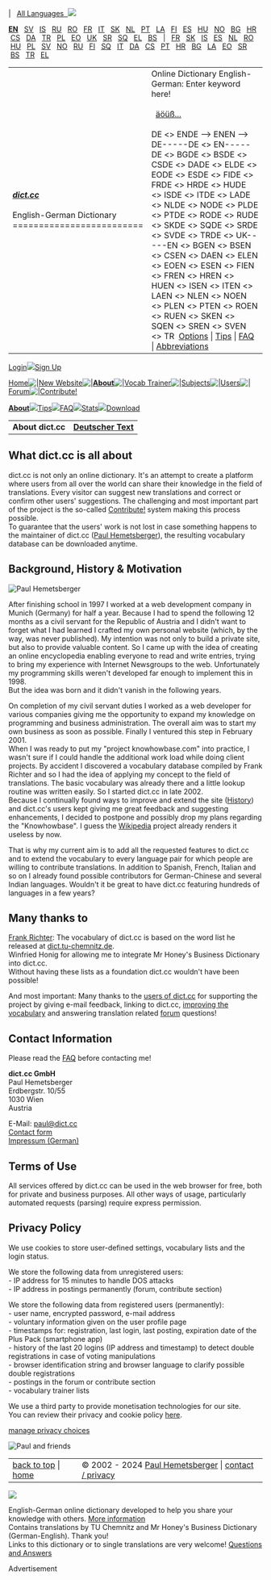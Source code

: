 |   [All Languages  ![](https://www4.dict.cc/img/s3.gif)](https://browse.dict.cc/)   

**[EN](https://www.dict.cc/?s=about%3A "Englisch - Deutsch")**   [SV](https://desv.dict.cc/?s=about%3A "Schwedisch - Deutsch")   [IS](https://deis.dict.cc/?s=about%3A "Isländisch - Deutsch")   [RU](https://deru.dict.cc/?s=about%3A "Russisch - Deutsch")   [RO](https://dero.dict.cc/?s=about%3A "Rumänisch - Deutsch")   [FR](https://defr.dict.cc/?s=about%3A "Französisch - Deutsch")   [IT](https://deit.dict.cc/?s=about%3A "Italienisch - Deutsch")   [SK](https://desk.dict.cc/?s=about%3A "Slowakisch - Deutsch")   [NL](https://denl.dict.cc/?s=about%3A "Niederländisch - Deutsch")   [PT](https://dept.dict.cc/?s=about%3A "Portugiesisch - Deutsch")   [LA](https://dela.dict.cc/?s=about%3A "Latein - Deutsch")   [FI](https://defi.dict.cc/?s=about%3A "Finnisch - Deutsch")   [ES](https://dees.dict.cc/?s=about%3A "Spanisch - Deutsch")   [HU](https://dehu.dict.cc/?s=about%3A "Ungarisch - Deutsch")   [NO](https://deno.dict.cc/?s=about%3A "Norwegisch - Deutsch")   [BG](https://bgde.dict.cc/?s=about%3A "Bulgarisch - Deutsch")   [HR](https://dehr.dict.cc/?s=about%3A "Kroatisch - Deutsch")   [CS](https://csde.dict.cc/?s=about%3A "Tschechisch - Deutsch")   [DA](https://dade.dict.cc/?s=about%3A "Dänisch - Deutsch")   [TR](https://detr.dict.cc/?s=about%3A "Türkisch - Deutsch")   [PL](https://depl.dict.cc/?s=about%3A "Polnisch - Deutsch")   [EO](https://deeo.dict.cc/?s=about%3A "Esperanto - Deutsch")   [UK](https://deuk.dict.cc/?s=about%3A "Ukrainisch - Deutsch")   [SR](https://desr.dict.cc/?s=about%3A "Serbisch - Deutsch")   [SQ](https://desq.dict.cc/?s=about%3A "Albanisch - Deutsch")   [EL](https://deel.dict.cc/?s=about%3A "Griechisch - Deutsch")   [BS](https://bsde.dict.cc/?s=about%3A "Bosnisch - Deutsch")   |   [FR](https://enfr.dict.cc/?s=about%3A "French - English")   [SK](https://ensk.dict.cc/?s=about%3A "Slovak - English")   [IS](https://enis.dict.cc/?s=about%3A "Icelandic - English")   [ES](https://enes.dict.cc/?s=about%3A "Spanish - English")   [NL](https://ennl.dict.cc/?s=about%3A "Dutch - English")   [RO](https://enro.dict.cc/?s=about%3A "Romanian - English")   [HU](https://enhu.dict.cc/?s=about%3A "Hungarian - English")   [PL](https://enpl.dict.cc/?s=about%3A "Polish - English")   [SV](https://ensv.dict.cc/?s=about%3A "Swedish - English")   [NO](https://enno.dict.cc/?s=about%3A "Norwegian - English")   [RU](https://enru.dict.cc/?s=about%3A "Russian - English")   [FI](https://enfi.dict.cc/?s=about%3A "Finnish - English")   [SQ](https://ensq.dict.cc/?s=about%3A "Albanian - English")   [IT](https://enit.dict.cc/?s=about%3A "Italian - English")   [DA](https://daen.dict.cc/?s=about%3A "Danish - English")   [CS](https://csen.dict.cc/?s=about%3A "Czech - English")   [PT](https://enpt.dict.cc/?s=about%3A "Portuguese - English")   [HR](https://enhr.dict.cc/?s=about%3A "Croatian - English")   [BG](https://bgen.dict.cc/?s=about%3A "Bulgarian - English")   [LA](https://enla.dict.cc/?s=about%3A "Latin - English")   [EO](https://eneo.dict.cc/?s=about%3A "Esperanto - English")   [SR](https://ensr.dict.cc/?s=about%3A "Serbian - English")   [BS](https://bsen.dict.cc/?s=about%3A "Bosnian - English")   [TR](https://entr.dict.cc/?s=about%3A "Turkish - English")   [EL](https://elen.dict.cc/?s=about%3A "Greek - English")

|     |     |
| --- | --- |
| **_[dict.cc](https://www.dict.cc/ "English-German Dictionary")_**<br><br>English-German Dictionary<br>========================= | Online Dictionary English-German: Enter keyword here!<br><br>  [äöüß...](javascript:;)<br><br>DE <> ENDE –> ENEN –> DE\-----DE <> EN\-----DE <> BGDE <> BSDE <> CSDE <> DADE <> ELDE <> EODE <> ESDE <> FIDE <> FRDE <> HRDE <> HUDE <> ISDE <> ITDE <> LADE <> NLDE <> NODE <> PLDE <> PTDE <> RODE <> RUDE <> SKDE <> SQDE <> SRDE <> SVDE <> TRDE <> UK\-----EN <> BGEN <> BSEN <> CSEN <> DAEN <> ELEN <> EOEN <> ESEN <> FIEN <> FREN <> HREN <> HUEN <> ISEN <> ITEN <> LAEN <> NLEN <> NOEN <> PLEN <> PTEN <> ROEN <> RUEN <> SKEN <> SQEN <> SREN <> SVEN <> TR  [Options](https://www.dict.cc/dict/options.php?ref=%2F%3Fs%3Dabout%3A%26l%3D%26o%3D%26pagenum%3D) \| [Tips](https://www.dict.cc/?s=about%3Atips) \| [FAQ](https://www.dict.cc/?s=about%3Afaq) \| [Abbreviations](https://contribute.dict.cc/guidelines/) |

  

[Login](https://secure.dict.cc/users/urc_logn.php?next=goto%3Ahttps%3A%2F%2Fwww.dict.cc%2F%3Fs%3Dabout%253A)![](https://www4.dict.cc/img/l2.gif)[Sign Up](https://users.dict.cc/new-account/)

[Home](https://www.dict.cc/ "German-English dictionary homepage: see the latest English/German translations")![|](https://www4.dict.cc/img/l1.gif)[New Website](https://m.dict.cc/)![|](https://www4.dict.cc/img/l1.gif)[**About**](https://www.dict.cc/?s=about%3A)![|](https://www4.dict.cc/img/l1.gif)[Vocab Trainer](https://my.dict.cc/)![|](https://www4.dict.cc/img/l1.gif)[Subjects](https://www.dict.cc/subjects.php)![|](https://www4.dict.cc/img/l1.gif)[Users](https://users.dict.cc/)![|](https://www4.dict.cc/img/l1.gif)[Forum](https://forum.dict.cc/)![|](https://www4.dict.cc/img/l1.gif)[Contribute!](https://contribute.dict.cc/?action=wizard)

[**About**](https://www.dict.cc/?s=about%3A)![](https://www4.dict.cc/img/l2.gif)[Tips](https://www.dict.cc/?s=about%3Atips)![](https://www4.dict.cc/img/l2.gif)[FAQ](https://www.dict.cc/?s=about%3Afaq)![](https://www4.dict.cc/img/l2.gif)[Stats](https://www.dict.cc/?s=about%3Astats)![](https://www4.dict.cc/img/l2.gif)[Download](https://www.dict.cc/?s=about%3Awordlist)

|     |     |
| --- | --- |
| **About dict.cc** | **[Deutscher Text](https://www.dict.cc/?s=about%3A&l=d)** |

What dict.cc is all about
-------------------------

  
dict.cc is not only an online dictionary. It's an attempt to create a platform where users from all over the world can share their knowledge in the field of translations. Every visitor can suggest new translations and correct or confirm other users' suggestions. The challenging and most important part of the project is the so-called [Contribute!](https://contribute.dict.cc/) system making this process possible.  
To guarantee that the users' work is not lost in case something happens to the maintainer of dict.cc ([Paul Hemetsberger](https://users.dict.cc/Paul/)), the resulting vocabulary database can be downloaded anytime.  
  
  

Background, History & Motivation
--------------------------------

  

![Paul Hemetsberger](https://www4.dict.cc/img/paul_interview.jpg)

After finishing school in 1997 I worked at a web development company in Munich (Germany) for half a year. Because I had to spend the following 12 months as a civil servant for the Republic of Austria and I didn't want to forget what I had learned I crafted my own personal website (which, by the way, was never published). My intention was not only to build a private site, but also to provide valuable content. So I came up with the idea of creating an online encyclopedia enabling everyone to read and write entries, trying to bring my experience with Internet Newsgroups to the web. Unfortunately my programming skills weren't developed far enough to implement this in 1998.  
But the idea was born and it didn't vanish in the following years.  
  
On completion of my civil servant duties I worked as a web developer for various companies giving me the opportunity to expand my knowledge on programming and business administration. The overall aim was to start my own business as soon as possible. Finally I ventured this step in February 2001.  
When I was ready to put my "project knowhowbase.com" into practice, I wasn't sure if I could handle the additional work load while doing client projects. By accident I discovered a vocabulary database compiled by Frank Richter and so I had the idea of applying my concept to the field of translations. The basic vocabulary was already there and a little lookup routine was written easily. So I started dict.cc in late 2002.  
Because I continually found ways to improve and extend the site ([History](https://www.dict.cc/german-english-dictionary.php)) and dict.cc's users kept giving me great feedback and suggesting enhancements, I decided to postpone and possibly drop my plans regarding the "Knowhowbase". I guess the [Wikipedia](https://www.wikipedia.org/) project already renders it useless by now.  
  
That is why my current aim is to add all the requested features to dict.cc and to extend the vocabulary to every language pair for which people are willing to contribute translations. In addition to Spanish, French, Italian and so on I already found possible contributors for German-Chinese and several Indian languages. Wouldn't it be great to have dict.cc featuring hundreds of languages in a few years?  
  
  

Many thanks to
--------------

  
[Frank Richter](https://www-user.tu-chemnitz.de/~fri/): The vocabulary of dict.cc is based on the word list he released at [dict.tu-chemnitz.de](https://dict.tu-chemnitz.de/).  
Winfried Honig for allowing me to integrate Mr Honey's Business Dictionary into dict.cc.  
Without having these lists as a foundation dict.cc wouldn't have been possible!  
  
And most important: Many thanks to the [users of dict.cc](https://users.dict.cc/) for supporting the project by giving e-mail feedback, linking to dict.cc, [improving the vocabulary](https://contribute.dict.cc/) and answering translation related [forum](https://forum.dict.cc/) questions!  
  
  

Contact Information
-------------------

  
Please read the [FAQ](https://www.dict.cc/?s=about%3Afaq) before contacting me!  
  
**dict.cc GmbH**  
Paul Hemetsberger  
Erdbergstr. 10/55  
1030 Wien  
Austria  
  
E-Mail: paul@dict.cc  
[Contact form](https://users.dict.cc/Paul/)  
[Impressum (German)](https://www.dict.cc/?s=about%3A&l=d)  
  
  

Terms of Use
------------

  
All services offered by dict.cc can be used in the web browser for free, both for private and business purposes. All other ways of usage, particularly automated requests (parsing) require express permission.  
  
  

Privacy Policy
--------------

  
We use cookies to store user-defined settings, vocabulary lists and the login status.  
  
We store the following data from unregistered users:  
\- IP address for 15 minutes to handle DOS attacks  
\- IP address in postings permanently (forum, contribute section)  
  
We store the following data from registered users (permanently):  
\- user name, encrypted password, e-mail address  
\- voluntary information given on the user profile page  
\- timestamps for: registration, last login, last posting, expiration date of the Plus Pack (smartphone app)  
\- history of the last 20 logins (IP address and timestamp) to detect double registrations in case of voting manipulations  
\- browser identification string and browser language to clarify possible double registrations  
\- postings in the forum or contribute section  
\- vocabulary trainer lists  
  
We use a third party to provide monetisation technologies for our site.  
You can review their privacy and cookie policy [here](https://www.snigel.com/privacy-policy/).  
  
[manage privacy choices](javascript:;)

![Paul and friends](https://www4.dict.cc/img/paul_and_friends_728.jpg)

|     |     |
| --- | --- |
| [back to top](#top) \| [home](https://www.dict.cc/) | © 2002 - 2024 [Paul Hemetsberger](https://www.hemetsberger.com/) \| [contact / privacy](https://www.dict.cc/?s=about%3A#impressum) |

![](https://www4.dict.cc/img/hr4.gif)

English-German online dictionary developed to help you share your knowledge with others. [More information](https://www.dict.cc/?s=about%3A)  
Contains translations by TU Chemnitz and Mr Honey's Business Dictionary (German-English). Thank you!  
Links to this dictionary or to single translations are very welcome! [Questions and Answers](https://www.dict.cc/?s=about%3Afaq)

Advertisement